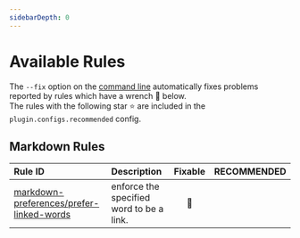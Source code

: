 ```yaml
---
sidebarDepth: 0
---
```


# Available Rules

The `--fix` option on the [command line](https://eslint.org/docs/user-guide/command-line-interface#fixing-problems) automatically fixes problems reported by rules which have a wrench 🔧 below.  
The rules with the following star ⭐ are included in the `plugin.configs.recommended` config.

<!-- This file is automatically generated in tools/update-docs-rules-index.js, do not change! -->

## Markdown Rules

| Rule ID | Description | Fixable | RECOMMENDED |
|:--------|:------------|:-------:|:-----------:|
| [markdown-preferences/prefer-linked-words](./prefer-linked-words.md) | enforce the specified word to be a link. | 🔧 |  |

